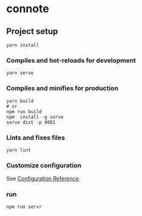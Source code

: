 # connote

## Project setup
```
yarn install
```

### Compiles and hot-reloads for development
```
yarn serve
```

### Compiles and minifies for production
```
yarn build
# or
npm run build
npm  install -g serve
serve dist -p 8081
```




### Lints and fixes files
```
yarn lint
```

### Customize configuration
See [Configuration Reference](https://cli.vuejs.org/config/).

### run
```
npm run servr
```

